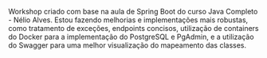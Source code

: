 Workshop criado com base na aula de Spring Boot do curso Java Completo - Nélio Alves. Estou fazendo melhorias e implementações mais robustas, como tratamento de exceções, endpoints concisos, utilização de containers do Docker para a implementação do PostgreSQL e PgAdmin, e a utilização do Swagger para uma melhor visualização do mapeamento das classes.
